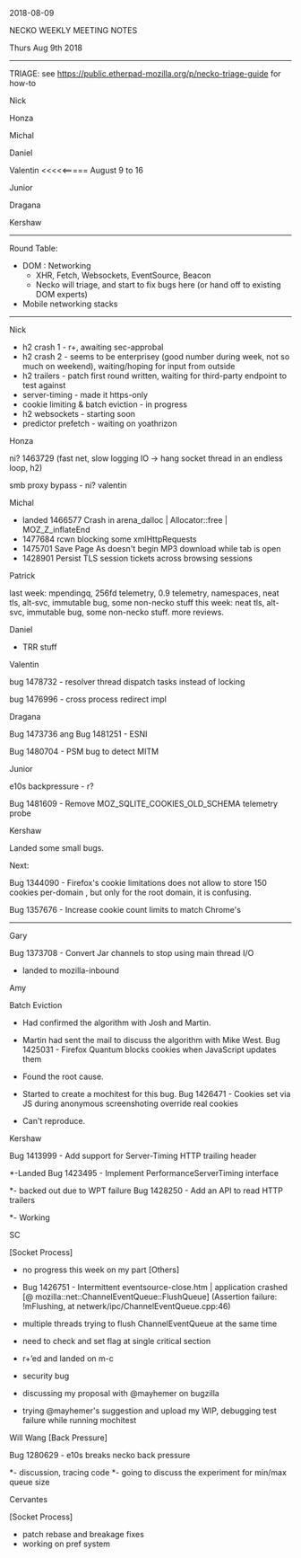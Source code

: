 2018-08-09

NECKO WEEKLY MEETING NOTES

Thurs Aug 9th 2018

-----------------------------------------------
TRIAGE: see https://public.etherpad-mozilla.org/p/necko-triage-guide for how-to

Nick

Honza

Michal

Daniel

Valentin  <<<<<===== August 9 to 16

Junior

Dragana

Kershaw

----------------------------------------------
Round Table:

- DOM : Networking
  - XHR, Fetch, Websockets, EventSource, Beacon
  - Necko will triage, and start to fix bugs here (or hand off to existing DOM experts)
- Mobile networking stacks

----------------
Nick

- h2 crash 1 - r+, awaiting sec-approbal
- h2 crash 2 - seems to be enterprisey (good number during week, not so much on weekend), waiting/hoping for input from outside
- h2 trailers - patch first round written, waiting for third-party endpoint to test against
- server-timing - made it https-only
- cookie limiting & batch eviction - in progress
- h2 websockets - starting soon
- predictor prefetch - waiting on yoathrizon

Honza

ni? 1463729 (fast net, slow logging IO -> hang socket thread in an endless loop, h2)

smb proxy bypass - ni? valentin

Michal

 - landed 1466577 Crash in arena_dalloc | Allocator<T>::free | MOZ_Z_inflateEnd
 - 1477684 rcwn blocking some xmlHttpRequests
 - 1475701 Save Page As doesn't begin MP3 download while tab is open
 - 1428901 Persist TLS session tickets across browsing sessions

Patrick

  last week: mpendingq, 256fd telemetry, 0.9 telemetry, namespaces, neat tls, alt-svc, immutable bug, some non-necko stuff
  this week: neat tls, alt-svc, immutable bug, some non-necko stuff. more reviews.

Daniel

 - TRR stuff

Valentin

bug 1478732 - resolver thread dispatch tasks instead of locking

bug 1476996 - cross process redirect impl

Dragana

Bug 1473736 ang Bug 1481251 - ESNI

Bug 1480704 -  PSM bug to detect MITM

Junior

e10s backpressure - r?

Bug 1481609 - Remove MOZ_SQLITE_COOKIES_OLD_SCHEMA telemetry probe

Kershaw

Landed some small bugs.

Next:

Bug 1344090 - Firefox's cookie limitations does not allow to store 150 cookies per-domain , but only for the root domain, it is confusing.

Bug 1357676 - Increase cookie count limits to match Chrome's

-----------
Gary

Bug 1373708 - Convert Jar channels to stop using main thread I/O

- landed to mozilla-inbound

Amy

Batch Eviction

* Had confirmed the algorithm with Josh and Martin.
* Martin had sent the mail to discuss the algorithm with Mike West.
Bug 1425031 - Firefox Quantum blocks cookies when JavaScript updates them

* Found the root cause.
* Started to create a mochitest for this bug.
Bug 1426471 - Cookies set via JS during anonymous screenshoting override real cookies

* Can't reproduce.

Kershaw

Bug 1413999 - Add support for Server-Timing HTTP trailing header

*-Landed
Bug 1423495 - Implement PerformanceServerTiming interface

*- backed out due to WPT failure
Bug 1428250 - Add an API to read HTTP trailers

*- Working

SC

[Socket Process]

- no progress this week on my part
[Others]

- Bug 1426751 - Intermittent eventsource-close.htm | application crashed [@ mozilla::net::ChannelEventQueue::FlushQueue] (Assertion failure: !mFlushing, at netwerk/ipc/ChannelEventQueue.cpp:46)
 - multiple threads trying to flush ChannelEventQueue at the same time
 - need to check and set flag at single critical section
 - r+’ed and landed on m-c
- security bug
 - discussing my proposal with @mayhemer on bugzilla
 - trying @mayhemer's suggestion and upload my WIP, debugging test failure while running mochitest

 Will Wang
[Back Pressure]

Bug 1280629 - e10s breaks necko back pressure

*- discussion, tracing code
*- going to discuss the experiment for min/max queue size

Cervantes

[Socket Process]

- patch rebase and breakage fixes
- working on pref system
